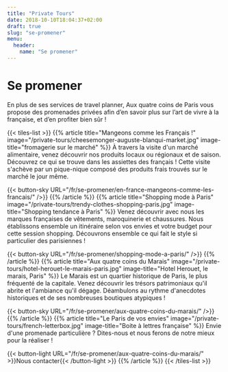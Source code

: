 ```yaml
---
title: "Private Tours"
date: 2018-10-10T18:04:37+02:00
draft: true
slug: "se-promener"
menu:
  header:
    name: "Se promener"
---
```

# Se promener
En plus de ses services de travel planner, Aux quatre coins de Paris vous propose des promenades privées afin d’en savoir plus sur l’art de vivre à la française, et d’en profiter bien sûr !

{{< tiles-list >}}
  {{% article title="Mangeons comme les Français !"
     image="/private-tours/cheesemonger-auguste-blanqui-market.jpg"
     image-title="fromagerie sur le marché" %}}
À travers la visite d'un marché alimentaire, venez découvrir nos produits locaux ou régionaux et de saison. Découvrez ce qui se trouve dans les assiettes des français ! Cette visite s'achève par un pique-nique composé des produits frais trouvés sur le marché le jour même.

{{< button-sky URL="/fr/se-promener/en-france-mangeons-comme-les-francais/" />}}
  {{% /article %}}
  {{% article title="Shopping mode à Paris"
     image="/private-tours/trendy-clothes-shopping-paris.jpg"
     image-title="Shopping tendance à Paris" %}}
Venez découvrir avec nous les marques françaises de vêtements, maroquinerie et chaussures. Nous établissons ensemble un itinéraire selon vos envies et votre budget pour cette session shopping. Découvrons ensemble ce qui fait le style si particulier des parisiennes&nbsp;!

{{< button-sky URL="/fr/se-promener/shopping-mode-a-paris/" />}}
  {{% /article %}}
  {{% article title="Aux quatre coins du Marais"
     image="/private-tours/hotel-herouet-le-marais-paris.jpg"
     image-title="Hotel Herouet, le marais, Paris" %}}
Le Marais est un quartier historique de Paris, le plus fréquenté de la capitale. Venez découvrir les trésors patrimoniaux qu'il abrite et l'ambiance qu'il dégage. Déambulons au rythme d'anecdotes historiques et de ses nombreuses boutiques atypiques !

{{< button-sky URL="/fr/se-promener/aux-quatre-coins-du-marais/" />}}
  {{% /article %}}
  {{% article title="Le Paris de vos envies"
     image="/private-tours/french-letterbox.jpg"
     image-title="Boite à lettres française" %}}
Envie d'une promenade particulière ? Dites-nous et nous ferons de notre mieux pour la réaliser !

{{< button-light URL="/fr/se-promener/aux-quatre-coins-du-marais/" >}}Nous contacter{{< /button-light >}}
  {{% /article %}}
{{< /tiles-list >}}
